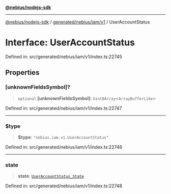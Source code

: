 [**@nebius/nodejs-sdk**](../../../../../README.md)

***

[@nebius/nodejs-sdk](../../../../../README.md) / [generated/nebius/iam/v1](../README.md) / UserAccountStatus

# Interface: UserAccountStatus

Defined in: src/generated/nebius/iam/v1/index.ts:22745

## Properties

### \[unknownFieldsSymbol\]?

> `optional` **\[unknownFieldsSymbol\]**: `Uint8Array`\<`ArrayBufferLike`\>

Defined in: src/generated/nebius/iam/v1/index.ts:22747

***

### $type

> **$type**: `"nebius.iam.v1.UserAccountStatus"`

Defined in: src/generated/nebius/iam/v1/index.ts:22746

***

### state

> **state**: [`UserAccountStatus_State`](../type-aliases/UserAccountStatus_State.md)

Defined in: src/generated/nebius/iam/v1/index.ts:22748
